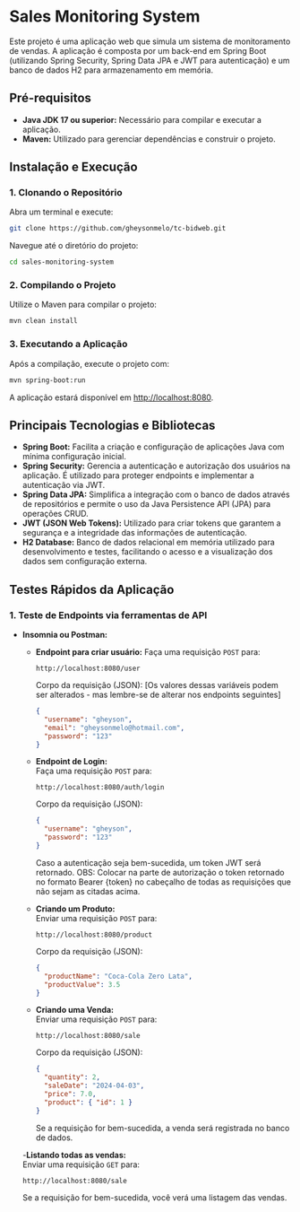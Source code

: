 # Sales Monitoring System

Este projeto é uma aplicação web que simula um sistema de monitoramento de vendas. A aplicação é composta por um back-end em Spring Boot (utilizando Spring Security, Spring Data JPA e JWT para autenticação) e um banco de dados H2 para armazenamento em memória.

## Pré-requisitos

- **Java JDK 17 ou superior:** Necessário para compilar e executar a aplicação.
- **Maven:** Utilizado para gerenciar dependências e construir o projeto.

## Instalação e Execução

### 1. Clonando o Repositório

Abra um terminal e execute:

```bash
git clone https://github.com/gheysonmelo/tc-bidweb.git
```

Navegue até o diretório do projeto:

```bash
cd sales-monitoring-system
```

### 2. Compilando o Projeto

Utilize o Maven para compilar o projeto:

```bash
mvn clean install
```

### 3. Executando a Aplicação

Após a compilação, execute o projeto com:

```bash
mvn spring-boot:run
```

A aplicação estará disponível em [http://localhost:8080](http://localhost:8080).

## Principais Tecnologias e Bibliotecas

- **Spring Boot:** Facilita a criação e configuração de aplicações Java com mínima configuração inicial.
- **Spring Security:** Gerencia a autenticação e autorização dos usuários na aplicação. É utilizado para proteger endpoints e implementar a autenticação via JWT.
- **Spring Data JPA:** Simplifica a integração com o banco de dados através de repositórios e permite o uso da Java Persistence API (JPA) para operações CRUD.
- **JWT (JSON Web Tokens):** Utilizado para criar tokens que garantem a segurança e a integridade das informações de autenticação.
- **H2 Database:** Banco de dados relacional em memória utilizado para desenvolvimento e testes, facilitando o acesso e a visualização dos dados sem configuração externa.

## Testes Rápidos da Aplicação

### 1. Teste de Endpoints via ferramentas de API

- **Insomnia ou Postman:**

  - **Endpoint para criar usuário:**
    Faça uma requisição `POST` para:

    ```
    http://localhost:8080/user
    ```

    Corpo da requisição (JSON): [Os valores dessas variáveis podem ser alterados - mas lembre-se de alterar nos endpoints seguintes]

    ```json
    {
      "username": "gheyson",
      "email": "gheysonmelo@hotmail.com",
      "password": "123"
    }
    ```

  - **Endpoint de Login:**  
    Faça uma requisição `POST` para:

    ```
    http://localhost:8080/auth/login
    ```

    Corpo da requisição (JSON):

    ```json
    {
      "username": "gheyson",
      "password": "123"
    }
    ```

    Caso a autenticação seja bem-sucedida, um token JWT será retornado.
    OBS: Colocar na parte de autorização o token retornado no formato Bearer {token} no cabeçalho de todas as requisições que não sejam as citadas acima.

  - **Criando um Produto:**  
    Enviar uma requisição `POST` para:

    ```
    http://localhost:8080/product
    ```

    Corpo da requisição (JSON):

    ```json
    {
      "productName": "Coca-Cola Zero Lata",
      "productValue": 3.5
    }
    ```

  - **Criando uma Venda:**  
    Enviar uma requisição `POST` para:

    ```
    http://localhost:8080/sale
    ```

    Corpo da requisição (JSON):

    ```json
    {
      "quantity": 2,
      "saleDate": "2024-04-03",
      "price": 7.0,
      "product": { "id": 1 }
    }
    ```

    Se a requisição for bem-sucedida, a venda será registrada no banco de dados.

  -**Listando todas as vendas:**  
   Enviar uma requisição `GET` para:

  ```
  http://localhost:8080/sale
  ```

  Se a requisição for bem-sucedida, você verá uma listagem das vendas.
